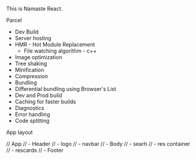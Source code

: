 This is Namaste React.




Parcel
 - Dev Build
 - Server hosting
 - HMR - Hot Module Replacement
    - File watching algorithm - c++
 - Image optimization
 - Tree shaking
 - Minification
 - Compression
 - Bundling
 - Differential bundling using Browser's List
 - Dev and Prod build
 - Caching for faster builds
 - Diagnostics
 - Error handling
 - Code splitting


 App layout
 
//  App
//    - Header
//      - logo
//      - navbar
//    - Body
//       - searh
//       - res container
//         - rescards
//    - Footer


   